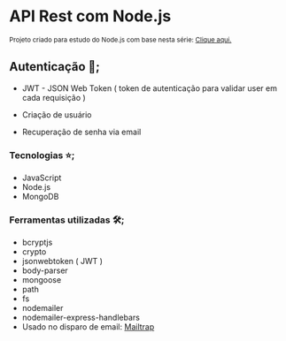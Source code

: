 # API Rest com Node.js
<sub>Projeto criado para estudo do Node.js com base nesta série: [Clique aqui.](https://www.youtube.com/playlist?list=PL85ITvJ7FLoiXVwHXeOsOuVppGbBzo2dp)<sub>

## Autenticação :key:;
- JWT - JSON Web Token ( token de autenticação para validar user em cada requisição )

- Criação de usuário
- Recuperação de senha via email

### Tecnologias :star:;
- JavaScript
- Node.js
- MongoDB

### Ferramentas utilizadas :hammer_and_wrench:;
- bcryptjs
- crypto
- jsonwebtoken ( JWT )
- body-parser
- mongoose
- path
- fs
- nodemailer
- nodemailer-express-handlebars
- Usado no disparo de email: [Mailtrap](https://mailtrap.io/inboxes)


